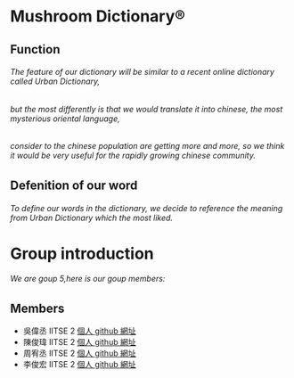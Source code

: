 # Mushroom Dictionary®
## Function 
###### The feature of our dictionary will be similar to a recent online dictionary called Urban Dictionary,
###### but the most differently is that we would translate it into chinese, the most mysterious oriental language,
###### consider to the chinese population are getting more and more, so we think it would be very useful for the rapidly growing chinese community.
## Defenition of our word 
###### To define our words in the dictionary, we decide to reference the meaning from Urban Dictionary which the most liked.
# Group introduction 
###### We are goup 5,here is our goup members: 
## Members


* 吳偉丞   IITSE 2  [個人 github 網址](https://github.com/nico12313/"Title")
* 陳俊瑋   IITSE 2  [個人 github 網址](https://github.com/junweichen1999/"Title")
* 周宥丞   IITSE 2  [個人 github 網址](https://github.com/Daniel871210/"Title")
* 李俊宏   IITSE 2  [個人 github 網址](https://github.com/gerrardmas/"Title")
